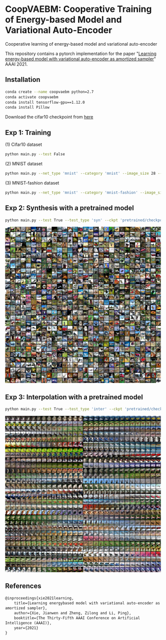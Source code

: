 # CoopVAEBM:  Cooperative Training of Energy-based Model and Variational Auto-Encoder

Cooperative learning of energy-based model and variational auto-encoder

This repository contains a pytorch implementation for the paper "[Learning energy-based model with variational auto-encoder as amortized sampler](https://arxiv.org/pdf/2012.14936.pdf)" AAAI 2021.


## Installation


```bash
conda create --name coopvaebm python=2.7
conda activate coopvaebm
conda install tensorflow-gpu==1.12.0
conda install Pillow    
```

Download the cifar10 checkpoint from [here](http://www.stat.ucla.edu/~jxie/CoopVAEBM/coopvaebm_file/code/checkpoints.zip)

## Exp 1: Training


(1) Cifar10 dataset

```bash
python main.py --test False
```

(2) MNIST dataset

```bash
python main.py --net_type 'mnist' --category 'mnist' --image_size 28 --num_channel 1 --batch_size 400 --nTileRow 20 --nTileCol 20 --des_step_size 0.001 --des_sample_steps 50 --vae_lr 0.0001 --weight_latent_loss 3
```

(3) MNIST-fashion dataset

```bash
python main.py --net_type 'mnist' --category 'mnist-fashion' --image_size 28 --num_channel 1 --batch_size 400 --nTileRow 20 --nTileCol 20 --des_step_size 0.001 --des_sample_steps 50 --vae_lr 0.0001 --weight_latent_loss 3
```

## Exp 2: Synthesis with a pretrained model



```bash
python main.py --test True --test_type 'syn' --ckpt 'pretrained/checkpoints/cifar/model.ckpt-3000'
```
<p align="center"><img src="/demo/syn.png" width="700px"/></p>

## Exp 3: Interpolation with a pretrained model


```bash
python main.py --test True --test_type 'inter' --ckpt 'pretrained/checkpoints/cifar/model.ckpt-3000'
```

<p align="center"><img src="/demo/interp.png" width="700px"/></p>

## References
    @inproceedings{xie2021learning,
        title={Learning energybased model with variational auto-encoder as amortized sampler},
        author={Xie, Jianwen and Zheng, Zilong and Li, Ping},
        booktitle={The Thirty-Fifth AAAI Conference on Artificial Intelligence (AAAI)},
        year={2021}
    }
